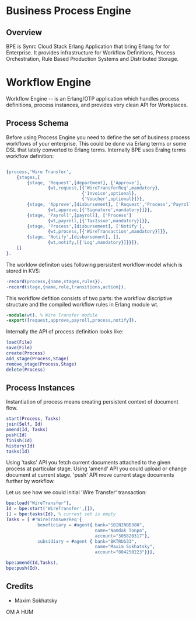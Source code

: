 Business Process Engine
=======================

Overview
--------

BPE is Synrc Cloud Stack Erlang Application that bring Erlang for for Enterprise.
It provides infrastructure for Workflow Definitions, Process Orchestration,
Rule Based Production Systems and Distributed Storage.

Workflow Engine
===============

Workflow Engine -- is an Erlang/OTP application which handles process definitions,
process instances, and provides very clean API for Workplaces.

Process Schema
--------------

Before using Process Engine you need to define the set of business process
workflows of your enterprise. This could be done via Erlang terms or some DSL
that lately converted to Erlang terms. Internally BPE uses Eralng terms
workflow definition:

```erlang

{process,'Wire Transfer',
    {stages,[
        {stage, 'Request',[department], ['Approve'],
                {wt,request,[{'WireTransferReq',mandatory},
                             {'Invoice',optional},
                             {'Voucher',optional}]}},
        {stage, 'Approve',[disbursement], ['Request','Process','Payroll'],
                {wt,approve,[{'Signature',mandatory}]}},
        {stage, 'Payroll',[payroll], ['Process']
                {wt,payroll,[{'TaxIssue',mandatory}]}},
        {stage, 'Process',[disbursement], ['Notify'],
                {wt,process,[{'WireTransaction',mandatory}]}},
        {stage, 'Notify',[disbursement], [],
                {wt,notify,[{'Log',mandatory}]}}]},
    []
}.
```

The worklow definiton uses following persistent workflow model which is stored in KVS:

```erlang
-record(process,{name,stages,rules}).
-record(stage,{name,role,transitions,action}).
```

This workflow defition consists of two parts: the workflow discriptive structure
and the compiled workflow rules in Erlang module wt.

```erlang
-module(wt). % Wire Transfer module
-export([request,approve,payroll,process,notify]).
```

Internally the API of process definition looks like:

```erlang
load(File)
save(File)
create(Process)
add_stage(Process,Stage)
remove_stage(Process,Stage)
delete(Process)
```
Process Instances
-----------------

Instantiation of process means creating persistent context of document flow.

```erlang
start(Process, Tasks)
join(Self, Id)
amend(Id, Tasks)
push(Id)
finish(Id)
history(Id)
tasks(Id)
```

Using 'tasks' API you fetch current documents attached to the given
process at particular stage. Using 'amend' API you could upload or
change document at current stage. 'push' API move current
stage documents further by workflow.

Let us see how we could initial 'Wire Transfer' transaction:

```erlang
bpe:load("WireTransfer"),
Id = bpe:start('WireTransfer',[]),
[] = bpe:tasks(Id), % current set is empty
Tasks = [ #'WireTranswerReq'{
            beneficiary = #agent{ bank="SBININBB380",
                                  name="Namdak Tonpa",
                                  account="305820317"},
            subsidiary = #agent { bank="BKTRUS33",
                                  name="Maxim Sokhatsky",
                                  account="804250223"}}],

bpe:amend(Id,Tasks),
bpe:push(Id),
```

Credits
-------

* Maxim Sokhatsky

OM A HUM
